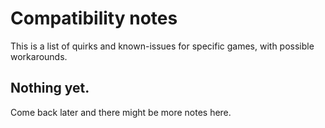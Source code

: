 # Compatibility notes

This is a list of quirks and known-issues for specific games, with possible
workarounds.

## Nothing yet.

Come back later and there might be more notes here.

